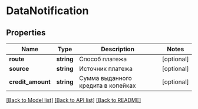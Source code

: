 # DataNotification

## Properties
Name | Type | Description | Notes
------------ | ------------- | ------------- | -------------
**route** | **string** | Способ платежа | [optional] 
**source** | **string** | Источник платежа | [optional] 
**credit_amount** | **string** | Сумма выданного кредита в копейках | [optional] 

[[Back to Model list]](../README.md#documentation-for-models) [[Back to API list]](../README.md#documentation-for-api-endpoints) [[Back to README]](../README.md)


